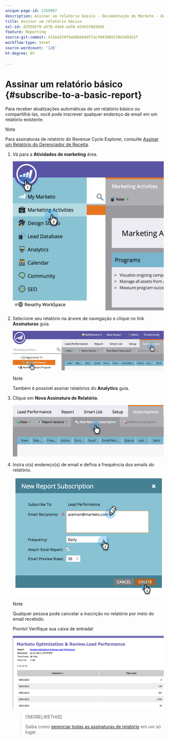 ```yaml
---
unique-page-id: 2359987
description: Assinar um relatório básico - Documentação do Marketo - Documentação do produto
title: Assinar um relatório básico
exl-id: d2550578-e576-44e6-ae56-43563f8d3d45
feature: Reporting
source-git-commit: 431bd258f9a68bbb9df7acf043085578d3d91b1f
workflow-type: tm+mt
source-wordcount: '126'
ht-degree: 0%

---
```


# Assinar um relatório básico {#subscribe-to-a-basic-report}

Para receber atualizações automáticas de um relatório básico ou compartilhá-las, você pode inscrever qualquer endereço de email em um relatório existente.

>[!NOTE]
>
>Para assinaturas de relatório do Revenue Cycle Explorer, consulte [Assinar um Relatório do Gerenciador de Receita](/help/marketo/product-docs/reporting/revenue-cycle-analytics/revenue-explorer/subscribe-to-a-revenue-explorer-report.md).

1. Vá para a **Atividades de marketing** área.

   ![](assets/image2014-9-16-10-3a31-3a54.png)

1. Selecione seu relatório na árvore de navegação e clique no link **Assinaturas** guia.

   ![](assets/image2014-9-16-10-3a32-3a1.png)

   >[!NOTE]
   >
   >Também é possível assinar relatórios do **Analytics** guia.

1. Clique em **Nova Assinatura de Relatório**.

   ![](assets/image2014-9-16-10-3a32-3a24.png)

1. Insira o(s) endereço(s) de email e defina a frequência dos emails do relatório.

   ![](assets/image2014-9-16-10-3a32-3a31.png)

   >[!NOTE]
   >
   >Qualquer pessoa pode cancelar a inscrição no relatório por meio do email recebido.

   Pronto! Verifique sua caixa de entrada!

   ![](assets/image2014-9-16-10-3a32-3a49.png)

   >[!MORELIKETHIS]
   >
   >Saiba como [gerenciar todas as assinaturas de relatório](/help/marketo/product-docs/reporting/basic-reporting/report-subscriptions/manage-report-subscriptions.md) em um só lugar.
